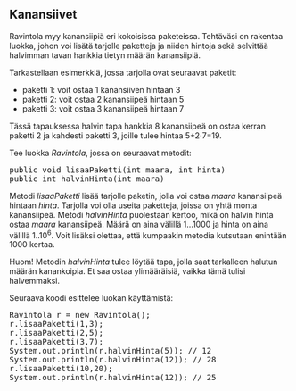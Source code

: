 ## Kanansiivet ##

Ravintola myy kanansiipiä eri kokoisissa paketeissa. Tehtäväsi on rakentaa luokka, johon voi lisätä tarjolle paketteja ja niiden hintoja sekä selvittää halvimman tavan hankkia tietyn määrän kanansiipiä.

Tarkastellaan esimerkkiä, jossa tarjolla ovat seuraavat paketit:

* paketti 1: voit ostaa 1 kanansiiven hintaan 3
* paketti 2: voit ostaa 2 kanansiipeä hintaan 5
* paketti 3: voit ostaa 3 kanansiipeä hintaan 7

Tässä tapauksessa halvin tapa hankkia 8 kanansiipeä on ostaa kerran paketti 2 ja kahdesti paketti 3, joille tulee hintaa 5+2⋅7=19.

Tee luokka <em>Ravintola</em>, jossa on seuraavat metodit:

<pre>public void lisaaPaketti(int maara, int hinta)
public int halvinHinta(int maara)</pre>

Metodi <em>lisaaPaketti</em> lisää tarjolle paketin, jolla voi ostaa <em>maara</em> kanansiipeä hintaan <em>hinta</em>. Tarjolla voi olla useita paketteja, joissa on yhtä monta kanansiipeä.
Metodi <em>halvinHinta</em> puolestaan kertoo, mikä on halvin hinta ostaa <em>maara</em> kanansiipeä. Määrä on aina välillä 1...1000 ja hinta on aina välillä 1..10<sup>6</sup>.
Voit lisäksi olettaa, että kumpaakin metodia kutsutaan enintään 1000 kertaa.

Huom! Metodin <em>halvinHinta</em> tulee löytää tapa, jolla saat tarkalleen halutun määrän kanankoipia. Et saa ostaa ylimääräisiä, vaikka tämä tulisi halvemmaksi.

Seuraava koodi esittelee luokan käyttämistä:

<pre>Ravintola r = new Ravintola();
r.lisaaPaketti(1,3);
r.lisaaPaketti(2,5);
r.lisaaPaketti(3,7);
System.out.println(r.halvinHinta(5)); // 12
System.out.println(r.halvinHinta(12)); // 28
r.lisaaPaketti(10,20);
System.out.println(r.halvinHinta(12)); // 25</pre>
